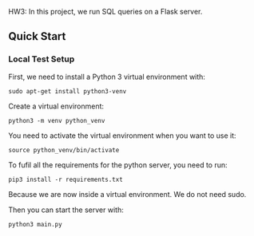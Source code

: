 HW3: In this project, we run SQL queries on a Flask server. 

## Quick Start
### Local Test Setup
First, we need to install a Python 3 virtual environment with:
```
sudo apt-get install python3-venv
```

Create a virtual environment:
```
python3 -m venv python_venv
```

You need to activate the virtual environment when you want to use it:
```
source python_venv/bin/activate
```

To fufil all the requirements for the python server, you need to run:
```
pip3 install -r requirements.txt
```
Because we are now inside a virtual environment. We do not need sudo.

Then you can start the server with:
```
python3 main.py
```
